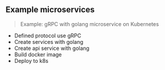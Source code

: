 ## Example microservices

> Example: gRPC with golang microservice on Kubernetes

- Defined protocol use gRPC
- Create services with golang
- Create api service with golang
- Build docker image
- Deploy to k8s
